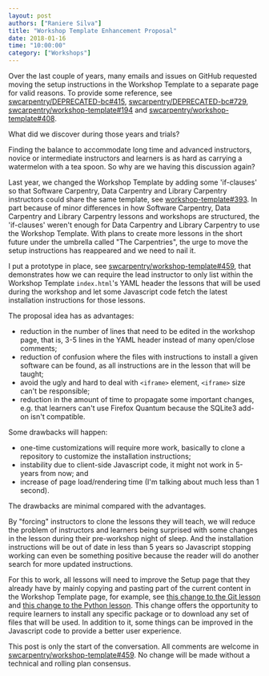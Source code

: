 ```yaml
---
layout: post
authors: ["Raniere Silva"]
title: "Workshop Template Enhancement Proposal"
date: 2018-01-16
time: "10:00:00"
category: ["Workshops"]
---
```


Over the last couple of years,
many emails and issues on GitHub
requested moving the setup instructions in the Workshop Template to a separate page
for valid reasons.
To provide some reference, see
[swcarpentry/DEPRECATED-bc#415](https://github.com/swcarpentry/DEPRECATED-bc/pull/415),
[swcarpentry/DEPRECATED-bc#729](https://github.com/swcarpentry/DEPRECATED-bc/issues/729),
[swcarpentry/workshop-template#194](https://github.com/swcarpentry/workshop-template/issues/194)
and
[swcarpentry/workshop-template#408](https://github.com/swcarpentry/workshop-template/issues/408).

What did we discover during those years and trials?

Finding the balance to accommodate long time and advanced instructors, novice or intermediate instructors and learners
is as hard as carrying a watermelon with a tea spoon.
So why are we having this discussion again?

Last year,
we changed the Workshop Template
by adding some 'if-clauses' so that Software Carpentry, Data Carpentry and Library Carpentry
instructors could share the same template,
see [workshop-template#393](https://github.com/swcarpentry/workshop-template/pull/393).
In part because of minor differences in how Software Carpentry, Data Carpentry and Library Carpentry lessons and workshops are structured,
the 'if-clauses' weren't enough for Data Carpentry and Library Carpentry to use the Workshop Template.
With plans to create more lessons in the short future
under the umbrella called "The Carpentries",
the urge to move the setup instructions has reappeared
and we need to nail it.

I put a prototype in place,
see [swcarpentry/workshop-template#459](https://github.com/swcarpentry/workshop-template/pull/459),
that demonstrates how we can require the lead instructor
to only list within the Workshop Template `index.html`'s YAML header the lessons that will be used during the workshop
and let some Javascript code fetch the latest installation instructions for those lessons.

The proposal idea has as advantages:

- reduction in the number of lines that need to be edited in the workshop page, that is, 3-5 lines in the YAML header instead of many open/close comments;
- reduction of confusion where the files with instructions to install a given software can be found, as all instructions are in the lesson that will be taught;
- avoid the ugly and hard to deal with `<iframe>` element, `<iframe>` size can't be responsible;
- reduction in the amount of time to propagate some important changes, e.g. that learners can't use Firefox Quantum because the SQLite3 add-on isn't compatible.

Some drawbacks will happen:

- one-time customizations will require more work, basically to clone a repository to customize the installation instructions;
- instability due to client-side Javascript code, it might not work in 5-years from now; and
- increase of page load/rendering time (I'm talking about much less than 1 second).

The drawbacks are minimal compared with the advantages.

By "forcing" instructors to clone the lessons they will teach, we will reduce the problem of instructors and learners being surprised with some changes in the lesson during their pre-workshop night of sleep.
And the installation instructions will be out of date in less than 5 years so Javascript stopping working can even be something positive because the reader will do another search for more updated instructions.

For this to work,
all lessons will need to improve the Setup page that they already have
by mainly copying and pasting part of the current content in the Workshop Template page,
for example, see [this change to the Git lesson](https://github.com/rgaiacs/swc-git-novice/commit/a35b7fc151b5679dd9a2d608f875b4d8a61cef95)
and [this change to the Python lesson](https://github.com/rgaiacs/swc-python-novice-inflammation/).
This change offers the opportunity to require learners to install any specific package
or to download any set of files that will be used.
In addition to it,
some things can be improved in the Javascript code to provide a better user experience.

This post is only the start of the conversation.
All comments are welcome in [swcarpentry/workshop-template#459](https://github.com/swcarpentry/workshop-template/pull/459).
No change will be made without a technical and rolling plan consensus.
